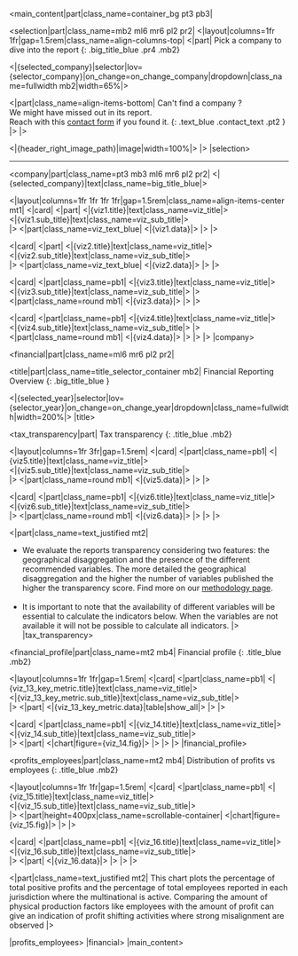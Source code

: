 [//]: # (Layout of company page)

[//]: # (Main content)
<main_content|part|class_name=container_bg pt3 pb3|

[//]: # (1. Select company section)
<selection|part|class_name=mb2 ml6 mr6 pl2 pr2|
<|layout|columns=1fr 1fr|gap=1.5rem|class_name=align-columns-top|
<|part|
Pick a company to dive into the report
{: .big_title_blue .pr4 .mb2}

<|{selected_company}|selector|lov={selector_company}|on_change=on_change_company|dropdown|class_name=fullwidth mb2|width=65%|>

<|part|class_name=align-items-bottom|
Can't find a company ?<br/>
We might have missed out in its report.<br/>
Reach with this [contact form](/Contact) if you found it.
{: .text_blue .contact_text .pt2 }
|>
|>

<|{header_right_image_path}|image|width=100%|>
|>
|selection>

<hr class="header_hr" />

[//]: # (2. Company general information section)
<company|part|class_name=pt3 mb3 ml6 mr6 pl2 pr2|
<|{selected_company}|text|class_name=big_title_blue|>

<|layout|columns=1fr 1fr 1fr 1fr|gap=1.5rem|class_name=align-items-center mt1|
<|card|
<|part|
<|{viz1.title}|text|class_name=viz_title|>
<br/>
<|{viz1.sub_title}|text|class_name=viz_sub_title|>
<br/>
|>
<|part|class_name=viz_text_blue|
<|{viz1.data}|>
|>
|>

<|card|
<|part|
<|{viz2.title}|text|class_name=viz_title|>
<br/>
<|{viz2.sub_title}|text|class_name=viz_sub_title|>
<br/>
|>
<|part|class_name=viz_text_blue|
<|{viz2.data}|>
|>
|>

<|card|
<|part|class_name=pb1|
<|{viz3.title}|text|class_name=viz_title|>
<br/>
<|{viz3.sub_title}|text|class_name=viz_sub_title|>
|>
<|part|class_name=round mb1|
<|{viz3.data}|>
|>
|>

<|card|
<|part|class_name=pb1|
<|{viz4.title}|text|class_name=viz_title|>
<br/>
<|{viz4.sub_title}|text|class_name=viz_sub_title|>
|>
<|part|class_name=round mb1|
<|{viz4.data}|>
|>
|>
|>
|company>

[//]: # (3. Financial reporting section)
<financial|part|class_name=ml6 mr6 pl2 pr2|

[//]: # (Financial section : title and selector)
<title|part|class_name=title_selector_container mb2|
Financial Reporting Overview
{: .big_title_blue }

<|{selected_year}|selector|lov={selector_year}|on_change=on_change_year|dropdown|class_name=fullwidth|width=200%|>
|title>

[//]: # (3.1. Financial section : tax transparency)
<tax_transparency|part|
Tax transparency
{: .title_blue .mb2}

<|layout|columns=1fr 3fr|gap=1.5rem|
<|card|
<|part|class_name=pb1|
<|{viz5.title}|text|class_name=viz_title|>
<br/>
<|{viz5.sub_title}|text|class_name=viz_sub_title|>
<br/>
|>
<|part|class_name=round mb1|
<|{viz5.data}|>
|>
|>

<|card|
<|part|class_name=pb1|
<|{viz6.title}|text|class_name=viz_title|>
<br/>
<|{viz6.sub_title}|text|class_name=viz_sub_title|>
<br/>
|>
<|part|class_name=round mb1|
<|{viz6.data}|>
|>
|>
|>

<|part|class_name=text_justified mt2|
* We evaluate the reports transparency considering two features: the geographical disaggregation and the presence of 
the different recommended variables. The more detailed the geographical disaggregation and the higher the number of 
variables published the higher the transparency score. Find more on our [methodology page](/Company).
<br/><br/>
* It is important to note that the availability of different variables will be essential to calculate the indicators 
below. When the variables are not available it will not be possible to calculate all indicators.
|>
|tax_transparency>

[//]: # (3.2 Financial section : financial profile)
<financial_profile|part|class_name=mt2 mb4|
Financial profile
{: .title_blue .mb2}

<|layout|columns=1fr 1fr|gap=1.5rem|
<|card|
<|part|class_name=pb1|
<|{viz_13_key_metric.title}|text|class_name=viz_title|>
<br/>
<|{viz_13_key_metric.sub_title}|text|class_name=viz_sub_title|>
<br/>
|>
<|part|
<|{viz_13_key_metric.data}|table|show_all|>
|>
|>

<|card|
<|part|class_name=pb1|
<|{viz_14.title}|text|class_name=viz_title|>
<br/>
<|{viz_14.sub_title}|text|class_name=viz_sub_title|>
<br/>
|>
<|part|
<|chart|figure={viz_14.fig}|>
|>
|>
|>
|financial_profile>

[//]: # (3.3. Financial section : distribution of profits vs employees)
<profits_employees|part|class_name=mt2 mb4|
Distribution of profits vs employees
{: .title_blue .mb2}

<|layout|columns=1fr 1fr|gap=1.5rem|
<|card|
<|part|class_name=pb1|
<|{viz_15.title}|text|class_name=viz_title|>
<br/>
<|{viz_15.sub_title}|text|class_name=viz_sub_title|>
<br/>
|>
<|part|height=400px|class_name=scrollable-container|
<|chart|figure={viz_15.fig}|>
|>
|>

<|card|
<|part|class_name=pb1|
<|{viz_16.title}|text|class_name=viz_title|>
<br/>
<|{viz_16.sub_title}|text|class_name=viz_sub_title|>
<br/>
|>
<|part|
<|{viz_16.data}|>
|>
|>
|>

<|part|class_name=text_justified mt2|
This chart plots the percentage of total positive profits and the percentage of total employees reported in each 
jurisdiction where the multinational is active. Comparing the amount of physical production factors like employees with 
the amount of profit can give an indication of profit shifting activities where strong misalignment are observed
|>

|profits_employees>
|financial>
|main_content>